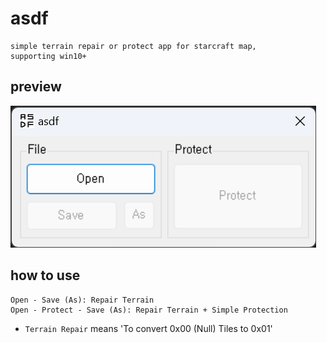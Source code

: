 # asdf
	simple terrain repair or protect app for starcraft map,  
	supporting win10+

## preview
![application preview](/asdf.png)

## how to use
	Open - Save (As): Repair Terrain  
	Open - Protect - Save (As): Repair Terrain + Simple Protection
* ``Terrain Repair`` means 'To convert 0x00 (Null) Tiles to 0x01'